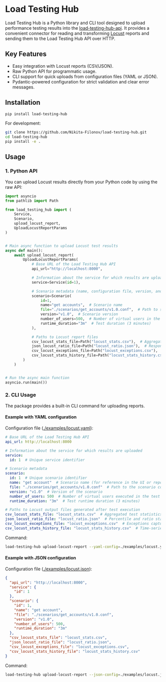 # Load Testing Hub

Load Testing Hub is a Python library and CLI tool designed to upload performance testing results into the
[load-testing-hub-api](https://github.com/Nikita-Filonov/load-testing-hub-api). It provides a convenient connector for
reading and transforming [Locust](https://locust.io/) reports and sending them to the Load Testing Hub API over HTTP.

## Key Features

- Easy integration with Locust reports (CSV/JSON).
- Raw Python API for programmatic usage.
- CLI support for quick uploads from configuration files (YAML or JSON).
- Pydantic-powered configuration for strict validation and clear error messages.

## Installation

```bash
pip install load-testing-hub
```

For development:

```bash
git clone https://github.com/Nikita-Filonov/load-testing-hub.git
cd load-testing-hub
pip install -e .
```

## Usage

### 1. Python API

You can upload Locust results directly from your Python code by using the raw API:

```python
import asyncio
from pathlib import Path

from load_testing_hub import (
    Service,
    Scenario,
    upload_locust_report,
    UploadLocustReportParams
)


# Main async function to upload Locust test results
async def main():
    await upload_locust_report(
        UploadLocustReportParams(
            # Base URL of the Load Testing Hub API
            api_url="http://localhost:8000",

            # Information about the service for which results are uploaded
            service=Service(id=1),

            # Scenario metadata (name, configuration file, version, and load parameters)
            scenario=Scenario(
                id=1,
                name="get accounts",  # Scenario name
                file="./scenarios/get_accounts/v1.0.conf",  # Path to scenario config file
                version="v1.0",  # Scenario version
                number_of_users=500,  # Number of virtual users in the test
                runtime_duration="3m"  # Test duration (3 minutes)
            ),

            # Paths to Locust report files
            csv_locust_stats_file=Path("locust_stats.csv"),  # Aggregated statistics
            json_locust_ratio_file=Path("locust_ratio.json"),  # Response time percentiles
            csv_locust_exceptions_file=Path("locust_exceptions.csv"),  # Exceptions during test
            csv_locust_stats_history_file=Path("locust_stats_history.csv"),  # Time-series stats
        )
    )


# Run the async main function
asyncio.run(main())
```

### 2. CLI Usage

The package provides a built-in CLI command for uploading reports.

#### Example with YAML configuration

Configuration file ([./examples/locust.yaml](./examples/locust.yaml)):

```yaml
# Base URL of the Load Testing Hub API
api_url: http://localhost:8000

# Information about the service for which results are uploaded
service:
  id: 1  # Unique service identifier

# Scenario metadata
scenario:
  id: 1  # Unique scenario identifier
  name: "get account"  # Scenario name (for reference in the UI or reports)
  file: "./scenarios/get_accounts/v1.0.conf"  # Path to the scenario configuration file
  version: "v1.0"  # Version of the scenario
  number_of_users: 500  # Number of virtual users executed in the test
  runtime_duration: "3m"  # Test runtime duration (3 minutes)

# Paths to Locust output files generated after test execution
csv_locust_stats_file: "locust_stats.csv"  # Aggregated test statistics
json_locust_ratio_file: "locust_ratio.json"  # Percentile and ratio statistics
csv_locust_exceptions_file: "locust_exceptions.csv"  # Exceptions captured during the test
csv_locust_stats_history_file: "locust_stats_history.csv"  # Time-series performance stats
```

Command:

```bash
load-testing-hub upload-locust-report --yaml-config=./examples/locust.yaml
```

#### Example with JSON configuration

Configuration file ([./examples/locust.json](./examples/locust.json)):

```json
{
  "api_url": "http://localhost:8000",
  "service": {
    "id": 1
  },
  "scenario": {
    "id": 1,
    "name": "get account",
    "file": "./scenarios/get_accounts/v1.0.conf",
    "version": "v1.0",
    "number_of_users": 500,
    "runtime_duration": "3m"
  },
  "csv_locust_stats_file": "locust_stats.csv",
  "json_locust_ratio_file": "locust_ratio.json",
  "csv_locust_exceptions_file": "locust_exceptions.csv",
  "csv_locust_stats_history_file": "locust_stats_history.csv"
}
```

Command:

```bash
load-testing-hub upload-locust-report --json-config=./examples/locust.json
```